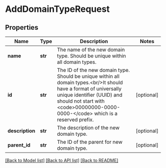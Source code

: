 # AddDomainTypeRequest

## Properties
Name | Type | Description | Notes
------------ | ------------- | ------------- | -------------
**name** | **str** | The name of the new domain type. Should be unique within all domain types. | 
**id** | **str** | The ID of the new domain type. Should be unique within all domain types.&lt;br/&gt;It should have a format of universally unique identifier (UUID) and should not start with &lt;code&gt;00000000-0000-0000-&lt;/code&gt; which is a reserved prefix. | [optional] 
**description** | **str** | The description of the new domain type. | [optional] 
**parent_id** | **str** | The ID of the parent for new domain type. | [optional] 

[[Back to Model list]](../README.md#documentation-for-models) [[Back to API list]](../README.md#documentation-for-api-endpoints) [[Back to README]](../README.md)


